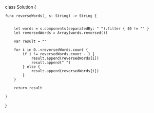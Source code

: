class Solution {

    func reverseWords(_ s: String) -> String {
        

        let words = s.components(separatedBy: " ").filter { $0 != "" }
        let reversedWords = Array(words.reversed())
        
        var result = ""
        
        for i in 0..<reversedWords.count {
            if i != reversedWords.count - 1 {
                result.append(reversedWords[i])
                result.append(" ")
            } else {
                result.append(reversedWords[i])
            }
        }
        
        return result
        
    }
    
}
